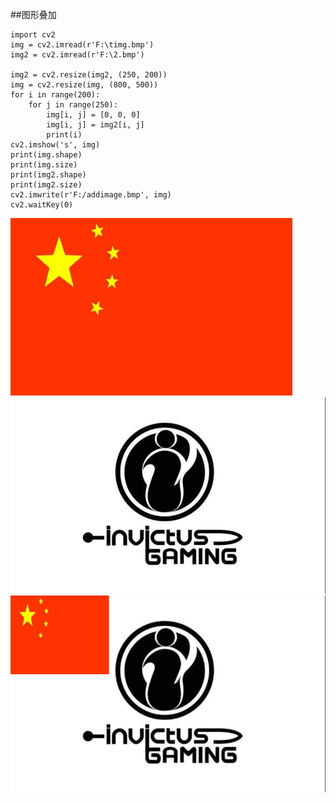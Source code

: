##图形叠加
```
import cv2
img = cv2.imread(r'F:\timg.bmp')
img2 = cv2.imread(r'F:\2.bmp')

img2 = cv2.resize(img2, (250, 200))
img = cv2.resize(img, (800, 500))
for i in range(200):
    for j in range(250):
        img[i, j] = [0, 0, 0]
        img[i, j] = img2[i, j]
        print(i)
cv2.imshow('s', img)
print(img.shape)
print(img.size)
print(img2.shape)
print(img2.size)
cv2.imwrite(r'F:/addimage.bmp', img)
cv2.waitKey(0)
```
![image](image/2.bmp)
![image](image/timg.bmp)
![image](image/addimage.bmp)